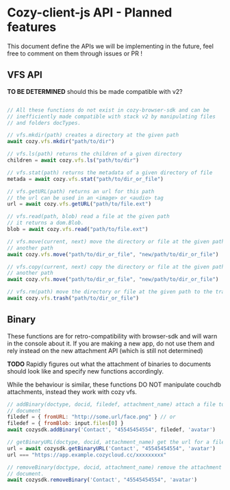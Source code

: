 # Cozy-client-js API - Planned features

This document define the APIs we will be implementing in the future, feel free
to comment on them through issues or PR !

## VFS API

**TO BE DETERMINED** should this be made compatible with v2?

```javascript

// All these functions do not exist in cozy-browser-sdk and can be
// inefficiently made compatible with stack v2 by manipulating files
// and folders docTypes.

// vfs.mkdir(path) creates a directory at the given path
await cozy.vfs.mkdir("path/to/dir")

// vfs.ls(path) returns the children of a given directory
children = await cozy.vfs.ls("path/to/dir")

// vfs.stat(path) returns the metadata of a given directory of file
metada = await cozy.vfs.stat("path/to/dir_or_file")

// vfs.getURL(path) returns an url for this path
// the url can be used in an <image> or <audio> tag
url = await cozy.vfs.getURL("path/to/file.ext")

// vfs.read(path, blob) read a file at the given path
// it returns a dom.Blob.
blob = await cozy.vfs.read("path/to/file.ext")

// vfs.move(current, next) move the directory or file at the given path then
// another path
await cozy.vfs.move("path/to/dir_or_file", "new/path/to/dir_or_file")

// vfs.copy(current, next) copy the directory or file at the given path to
// another path
await cozy.vfs.move("path/to/dir_or_file", "new/path/to/dir_or_file")

// vfs.rm(path) move the directory or file at the given path to the trash
await cozy.vfs.trash("path/to/dir_or_file")
```

## Binary

These functions are for retro-compatibility with browser-sdk and will warn in the console about it. If you are making a new app, do not use them and rely instead on the new attachment API (which is still not determined)

**TODO** Rapidly figures out what the attachment of binaries to documents should look like and specify new functions accordingly.

While the behaviour is similar, these functions DO NOT manipulate couchdb attachments, instead they work with cozy vfs.

```javascript
// addBinary(doctype, docid, filedef, attachment_name) attach a file to a
// document
filedef = { fromURL: "http://some.url/face.png" } // or
filedef = { fromBlob: input.files[0] }
await cozysdk.addBinary('Contact', "45545454554", filedef, 'avatar')

// getBinaryURL(doctype, docid, attachment_name) get the url for a file
url = await cozysdk.getBinaryURL('Contact', "45545454554", 'avatar')
url === "https://app.example.cozycloud.cc/xxxxxxxxx"

// removeBinary(doctype, docid, attachment_name) remove the attachment from a
// document.
await cozysdk.removeBinary('Contact', "45545454554", 'avatar')
```
